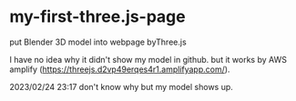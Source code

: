 # my-first-three.js-page
put Blender 3D model into webpage byThree.js

I have no idea why it didn't show my model in github.
but it works by AWS amplify (https://threejs.d2vp49erqes4r1.amplifyapp.com/).

2023/02/24 23:17
don't know why but my model shows up.
